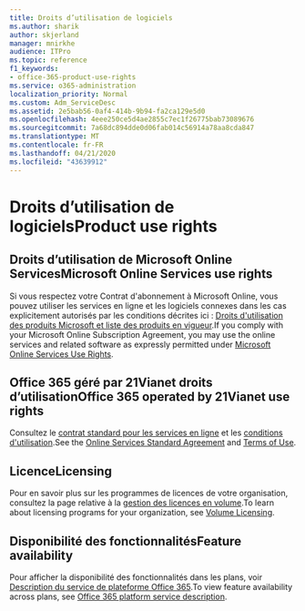 ```yaml
---
title: Droits d’utilisation de logiciels
ms.author: sharik
author: skjerland
manager: mnirkhe
audience: ITPro
ms.topic: reference
f1_keywords:
- office-365-product-use-rights
ms.service: o365-administration
localization_priority: Normal
ms.custom: Adm_ServiceDesc
ms.assetid: 2e5bab56-0af4-414b-9b94-fa2ca129e5d0
ms.openlocfilehash: 4eee250ce5d4ae2855c7ec1f26775bab73089676
ms.sourcegitcommit: 7a68dc894dde0d06fab014c56914a78aa8cda847
ms.translationtype: MT
ms.contentlocale: fr-FR
ms.lasthandoff: 04/21/2020
ms.locfileid: "43639912"
---
```

# <a name="product-use-rights"></a><span data-ttu-id="cd6d3-102">Droits d’utilisation de logiciels</span><span class="sxs-lookup"><span data-stu-id="cd6d3-102">Product use rights</span></span>

## <a name="microsoft-online-services-use-rights"></a><span data-ttu-id="cd6d3-103">Droits d’utilisation de Microsoft Online Services</span><span class="sxs-lookup"><span data-stu-id="cd6d3-103">Microsoft Online Services use rights</span></span>

<span data-ttu-id="cd6d3-104">Si vous respectez votre Contrat d'abonnement à Microsoft Online, vous pouvez utiliser les services en ligne et les logiciels connexes dans les cas explicitement autorisés par les conditions décrites ici : [Droits d'utilisation des produits Microsoft et liste des produits en vigueur](https://www.microsoftvolumelicensing.com/DocumentSearch.aspx?Mode=3&DocumentTypeId=37&ShowArchived=true).</span><span class="sxs-lookup"><span data-stu-id="cd6d3-104">If you comply with your Microsoft Online Subscription Agreement, you may use the online services and related software as expressly permitted under [Microsoft Online Services Use Rights](https://www.microsoftvolumelicensing.com/DocumentSearch.aspx?Mode=3&DocumentTypeId=37&ShowArchived=true).</span></span>
  
## <a name="office-365-operated-by-21vianet-use-rights"></a><span data-ttu-id="cd6d3-105">Office 365 géré par 21Vianet droits d’utilisation</span><span class="sxs-lookup"><span data-stu-id="cd6d3-105">Office 365 operated by 21Vianet use rights</span></span>

<span data-ttu-id="cd6d3-106">Consultez le [contrat standard pour les services en ligne](https://www.21vbluecloud.com/office365/O365-AgreeWebDir/) et les [conditions d'utilisation](https://www.21vbluecloud.com/office365/O365-TOU/).</span><span class="sxs-lookup"><span data-stu-id="cd6d3-106">See the [Online Services Standard Agreement](https://www.21vbluecloud.com/office365/O365-AgreeWebDir/) and [Terms of Use](https://www.21vbluecloud.com/office365/O365-TOU/).</span></span>
  
## <a name="licensing"></a><span data-ttu-id="cd6d3-107">Licence</span><span class="sxs-lookup"><span data-stu-id="cd6d3-107">Licensing</span></span>

<span data-ttu-id="cd6d3-108">Pour en savoir plus sur les programmes de licences de votre organisation, consultez la page relative à la [gestion des licences en volume](https://go.microsoft.com/fwlink/?LinkId=393693).</span><span class="sxs-lookup"><span data-stu-id="cd6d3-108">To learn about licensing programs for your organization, see [Volume Licensing](https://go.microsoft.com/fwlink/?LinkId=393693).</span></span>
  
## <a name="feature-availability"></a><span data-ttu-id="cd6d3-109">Disponibilité des fonctionnalités</span><span class="sxs-lookup"><span data-stu-id="cd6d3-109">Feature availability</span></span>

<span data-ttu-id="cd6d3-110">Pour afficher la disponibilité des fonctionnalités dans les plans, voir [Description du service de plateforme Office 365](office-365-platform-service-description.md).</span><span class="sxs-lookup"><span data-stu-id="cd6d3-110">To view feature availability across plans, see [Office 365 platform service description](office-365-platform-service-description.md).</span></span>
  

